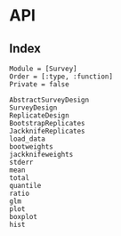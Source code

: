 # API

## Index

```@index
Module = [Survey]
Order = [:type, :function]
Private = false
```

```@docs
AbstractSurveyDesign
SurveyDesign
ReplicateDesign
BootstrapReplicates
JackknifeReplicates
load_data
bootweights
jackknifeweights
stderr
mean
total
quantile
ratio
glm
plot
boxplot
hist
```
